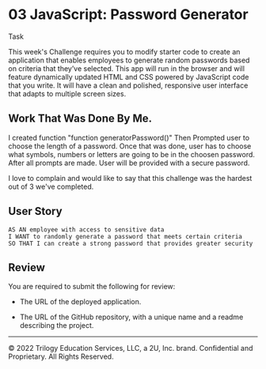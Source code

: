 

# 03 JavaScript: Password Generator

 Task

This week's Challenge requires you to modify starter code to create an application that enables employees to generate random passwords based on criteria that they’ve selected. This app will run in the browser and will feature dynamically updated HTML and CSS powered by JavaScript code that you write. It will have a clean and polished, responsive user interface that adapts to multiple screen sizes.

## Work That Was Done By Me.
I created function "function generatorPassword()"
Then Prompted user to choose the length of a password. Once that was done, user has to choose what symbols, numbers or letters are going to be in the choosen password. After all prompts are made. User will be provided with a secure password.

I love to complain and would like to say that this challenge was the hardest out of 3 we've completed. 
 
## User Story

```
AS AN employee with access to sensitive data
I WANT to randomly generate a password that meets certain criteria
SO THAT I can create a strong password that provides greater security
```


## Review

You are required to submit the following for review:

* The URL of the deployed application.

* The URL of the GitHub repository, with a unique name and a readme describing the project.

- - -
© 2022 Trilogy Education Services, LLC, a 2U, Inc. brand. Confidential and Proprietary. All Rights Reserved.
